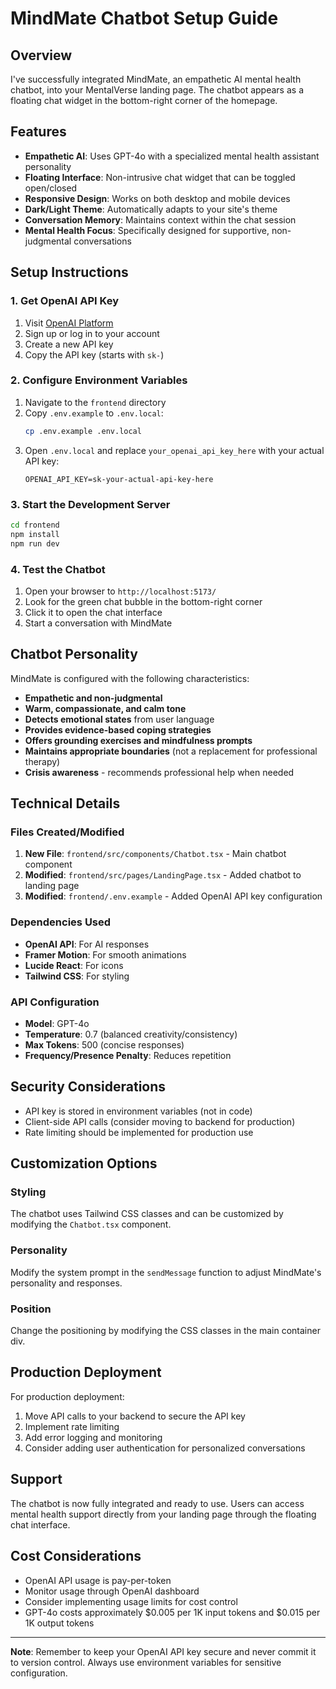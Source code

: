 # MindMate Chatbot Setup Guide

## Overview
I've successfully integrated MindMate, an empathetic AI mental health chatbot, into your MentalVerse landing page. The chatbot appears as a floating chat widget in the bottom-right corner of the homepage.

## Features
- **Empathetic AI**: Uses GPT-4o with a specialized mental health assistant personality
- **Floating Interface**: Non-intrusive chat widget that can be toggled open/closed
- **Responsive Design**: Works on both desktop and mobile devices
- **Dark/Light Theme**: Automatically adapts to your site's theme
- **Conversation Memory**: Maintains context within the chat session
- **Mental Health Focus**: Specifically designed for supportive, non-judgmental conversations

## Setup Instructions

### 1. Get OpenAI API Key
1. Visit [OpenAI Platform](https://platform.openai.com/api-keys)
2. Sign up or log in to your account
3. Create a new API key
4. Copy the API key (starts with `sk-`)

### 2. Configure Environment Variables
1. Navigate to the `frontend` directory
2. Copy `.env.example` to `.env.local`:
   ```bash
   cp .env.example .env.local
   ```
3. Open `.env.local` and replace `your_openai_api_key_here` with your actual API key:
   ```
   OPENAI_API_KEY=sk-your-actual-api-key-here
   ```

### 3. Start the Development Server
```bash
cd frontend
npm install
npm run dev
```

### 4. Test the Chatbot
1. Open your browser to `http://localhost:5173/`
2. Look for the green chat bubble in the bottom-right corner
3. Click it to open the chat interface
4. Start a conversation with MindMate

## Chatbot Personality
MindMate is configured with the following characteristics:
- **Empathetic and non-judgmental**
- **Warm, compassionate, and calm tone**
- **Detects emotional states** from user language
- **Provides evidence-based coping strategies**
- **Offers grounding exercises and mindfulness prompts**
- **Maintains appropriate boundaries** (not a replacement for professional therapy)
- **Crisis awareness** - recommends professional help when needed

## Technical Details

### Files Created/Modified
1. **New File**: `frontend/src/components/Chatbot.tsx` - Main chatbot component
2. **Modified**: `frontend/src/pages/LandingPage.tsx` - Added chatbot to landing page
3. **Modified**: `frontend/.env.example` - Added OpenAI API key configuration

### Dependencies Used
- **OpenAI API**: For AI responses
- **Framer Motion**: For smooth animations
- **Lucide React**: For icons
- **Tailwind CSS**: For styling

### API Configuration
- **Model**: GPT-4o
- **Temperature**: 0.7 (balanced creativity/consistency)
- **Max Tokens**: 500 (concise responses)
- **Frequency/Presence Penalty**: Reduces repetition

## Security Considerations
- API key is stored in environment variables (not in code)
- Client-side API calls (consider moving to backend for production)
- Rate limiting should be implemented for production use

## Customization Options

### Styling
The chatbot uses Tailwind CSS classes and can be customized by modifying the `Chatbot.tsx` component.

### Personality
Modify the system prompt in the `sendMessage` function to adjust MindMate's personality and responses.

### Position
Change the positioning by modifying the CSS classes in the main container div.

## Production Deployment
For production deployment:
1. Move API calls to your backend to secure the API key
2. Implement rate limiting
3. Add error logging and monitoring
4. Consider adding user authentication for personalized conversations

## Support
The chatbot is now fully integrated and ready to use. Users can access mental health support directly from your landing page through the floating chat interface.

## Cost Considerations
- OpenAI API usage is pay-per-token
- Monitor usage through OpenAI dashboard
- Consider implementing usage limits for cost control
- GPT-4o costs approximately $0.005 per 1K input tokens and $0.015 per 1K output tokens

---

**Note**: Remember to keep your OpenAI API key secure and never commit it to version control. Always use environment variables for sensitive configuration.